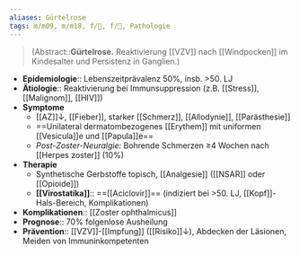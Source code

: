```yaml
---
aliases: Gürtelrose
tags: m/m09, m/m18, f/🦠, f/🧴, Pathologie
---
```

> (Abstract::**Gürtelrose.** Reaktivierung [[VZV]] nach [[Windpocken]] im Kindesalter und Persistenz in Ganglien.)
- **Epidemiologie**:: Lebenszeitprävalenz 50%, insb. >50. LJ
- **Ätiologie**:: Reaktivierung bei Immunsuppression (z.B. [[Stress]], [[Malignom]], [[HIV]])
- **Symptome**
	- [[AZ]]↓, [[Fieber]], starker [[Schmerz]], [[Allodynie]], [[Parästhesie]]
	- ==Unilateral dermatombezogenes [[Erythem]] mit uniformen [[Vesicula]]e und [[Papula]]e==
	- *Post-Zoster-Neuralgie:* Bohrende Schmerzen ≥4 Wochen nach [[Herpes zoster]] (10%)
- **Therapie**
	- Synthetische Gerbstoffe topisch, [[Analgesie]] ([[NSAR]] oder [[Opioide]])
	- **[[Virostatika]]**:: ==[[Aciclovir]]== (indiziert bei >50. LJ, [[Kopf]]-Hals-Bereich, Komplikationen)
- **Komplikationen**:: [[Zoster ophthalmicus]]
- **Prognose**:: 70% folgenlose Ausheilung
- **Prävention**:: [[VZV]]-[[Impfung]] ([[Risiko]]↓), Abdecken der Läsionen, Meiden von Immuninkompetenten